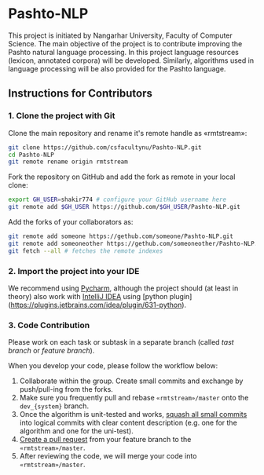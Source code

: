 Pashto-NLP
==============

This project is initiated by Nangarhar University, Faculty of Computer Science. The main objective of the project is to contribute improving the Pashto natural language processing. In this project language resources (lexicon, annotated corpora) will be developed. Similarly, algorithms used in language processing will be also provided for the Pashto language.

Instructions for Contributors
-----------------------------

### 1. Clone the project with Git

Clone the main repository and rename it's remote handle as «rmtstream»:

``` bash
git clone https://github.com/csfacultynu/Pashto-NLP.git
cd Pashto-NLP
git remote rename origin rmtstream
```

Fork the repository on GitHub and add the fork as remote in your local clone:

```bash
export GH_USER=shakir774 # configure your GitHub username here
git remote add $GH_USER https://github.com/$GH_USER/Pashto-NLP.git
```

Add the forks of your collaborators as:

```bash
git remote add someone https://gethub.com/someone/Pashto-NLP.git
git remote add someoneother https://gethub.com/someoneother/Pashto-NLP.git
git fetch --all # fetches the remote indexes
```

### 2. Import the project into your IDE

We recommend using [Pycharm](https://www.jetbrains.com/pycharm/), although the project should (at least in theory) also work with [IntelliJ IDEA](https://www.jetbrains.com/idea/) using [python plugin] (https://plugins.jetbrains.com/idea/plugin/631-python).

### 3. Code Contribution

Please work on each task or subtask in a separate branch (called *tast branch* or *feature branch*).

When you develop your code, please follow the workflow below:

  1.  Collaborate within the group. Create small commits and exchange by push/pull-ing from the forks.
  1.  Make sure you frequently pull and rebase `«rmtstream»/master` onto the `dev_{system}` branch.
  1.  Once the algorithm is unit-tested and works, [squash all small commits](http://gitready.com/advanced/2009/02/10/squashing-commits-with-rebase.html) into logical commits with clear content description (e.g. one for the algorithm and one for the uni-test).
  1.  [Create a pull request](https://help.github.com/articles/creating-a-pull-request) from your feature branch to the `«rmtstream»/master`.
  1.  After reviewing the code, we will merge your code into `«rmtstream»/master`.
  
